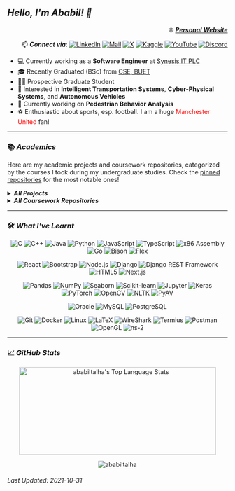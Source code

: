 ## **_Hello, I'm Ababil! 👋_**

<span align="right">

🌐 [**_Personal Website_**](https://ababiltalha.github.io/)

📫 **_Connect via_**:
[![LinkedIn](https://img.shields.io/badge/LinkedIn-blue?style=flat&logo=linkedin)](https://www.linkedin.com/in/kazi-ababil-azam/)
[![Mail](https://img.shields.io/badge/Mail-white?style=flat&logo=gmail)](mailto:kaziababilazamtalha@gmail.com)
[![X](https://img.shields.io/badge/Twitter-black?style=flat&logo=x)](https://twitter.com/ababiltalha)
[![Kaggle](https://img.shields.io/badge/Kaggle-navy?style=flat&logo=kaggle)](https://www.kaggle.com/kaziababilazam)
[![YouTube](https://img.shields.io/badge/YouTube-red?style=flat&logo=youtube)](https://youtube.com/@youtube.com/@kaziababilazamtalha)
[![Discord](https://img.shields.io/badge/Discord-black?style=flat&logo=discord)](https://discord.com/users/517649005249953794)

</span>

- 💻 Currently working as a **Software Engineer** at [Synesis IT PLC](https://synesisit.com.bd/)
- 🎓 Recently Graduated (BSc) from [CSE, BUET](https://cse.buet.ac.bd/)
- 👨‍🎓 Prospective Graduate Student
- 🚦 Interested in **Intelligent Transportation Systems**, **Cyber-Physical Systems**, and **Autonomous Vehicles**
- 🔭 Currently working on **Pedestrian Behavior Analysis**
- ⚽ Enthusiastic about sports, esp. football. I am a huge <span style="color:red;">Manchester United</span> fan!

<hr/>

### 📚 **_Academics_**

Here are my academic projects and coursework repositories, categorized by the courses I took during my undergraduate studies. Check the [pinned repositories](#end) for the most notable ones!

<details>
    <summary> 
        <strong>
            <i>
                All Projects
            </i>
        </strong>
    </summary>

- [Contradictory, My Dear Watson: Extended, CSE472: Machine Learning Project](https://github.com/ababiltalha/CSE472_MycroftOrMoriarty/)
- [SyncInc, CSE408: Software Development Project](https://github.com/fardinanam/SyncInc)
- [Laser Security System With Arduino, CSE316: Microprocessors, Microcontrollers, and Embedded Systems Project](https://github.com/fardinanam/Laser-Security-System-With-Arduino)
- [Asteroids, GameJam 2023 by IEEE CS, BUET](https://github.com/RazinReaz/GameJam-2023-Asteroids)
- [FPL_Manager, CSE216: Database Project](https://github.com/Sayeed-Hasan-Ovi/FPL_Manager)
- [CarWarehouseDBMS, CSE108: Object-Oriented Programming Language Project](https://github.com/ababiltalha/CarWarehouseDBMS)
- [FlamingTires2D, CSE102: Structured Programming Language Project](https://github.com/fardinanam/FlamingTires2D)

</details>

<details>
    <summary> 
        <strong> 
            <i>
                All Coursework Repositories
            </i>
        </strong>
    </summary>

- [CSE472: Machine Learning Sessional](https://github.com/ababiltalha?tab=repositories)
- [CSE412: Simulation and Modeling Sessional](https://github.com/ababiltalha/CSE412_simu)
- [CSE410: Computer Graphics Sessional](https://github.com/ababiltalha/CSE410_graphics)
- [CSE406: Computer Security Sessional](https://github.com/ababiltalha/CSE406_security)
- [CSE314: Operating Systems Sessional](https://github.com/ababiltalha/CSE314_OS)
- [CSE322: Computer Networks Sessional](https://github.com/ababiltalha/CSE322_network)
- [CSE318: Artificial Intelligence Sessional](https://github.com/ababiltalha/CSE318_AI)
- [CSE316: Microprocessors, Microcontrollers, and Embedded Systems Sessional](https://github.com/ababiltalha/CSE316_micro)
- [CSE310: Compiler Sessional](https://github.com/ababiltalha/CSE310_compiler)
- [CSE306: Computer Architecture Sessional](https://github.com/fardinanam/CSE-306-Computer-Architecture-Sessional)
- [CSE308: Software Engineering Sessional](https://github.com/ababiltalha/CSE308_SE)
- [CSE208: Data Structures and Algorithms II Sessional](https://github.com/ababiltalha/CSE208_DSA_II)
- [CSE218: Numerical Methods](https://github.com/ababiltalha/NumericalMethods)
- [CSE204: Data Structures and Algorithms I Sessional](https://github.com/ababiltalha/CSE204_DSA_I)

</details>

<hr/>

### 🛠️ **_What I've Learnt_**

<span align="center">

![C](https://img.shields.io/static/v1?&message=C&color=2d07ad&logo=C&logoColor=bb07ad&label=)
![C++](https://img.shields.io/static/v1?&message=C%2B%2B&color=00599C&logo=C%2B%2B&label=&)
![Java](https://img.shields.io/static/v1?&message=Java&color=c93618&logo=openjdk&label=)
![Python](https://img.shields.io/static/v1?&message=Python&color=000000&logo=python&logoColor=c9e307&label=&)
![JavaScript](https://img.shields.io/static/v1?&message=JavaScript&color=F7DF1E&logo=JavaScript&logoColor=000000&label=)
![TypeScript](https://img.shields.io/static/v1?&message=TypeScript&color=3178C6&logo=TypeScript&logoColor=FFFFFF&label=)
![x86 Assembly](https://img.shields.io/static/v1?&message=x86%20Assembly&color=000000&logo=AssemblyScript&logoColor=FFFFFF&label=)
![Go](https://img.shields.io/static/v1?&message=Go&color=264294&logo=Go&label=)
![Bison](https://img.shields.io/static/v1?&message=Bison&color=6F8C9B&logo=Bison&logoColor=FFFFFF&label=)
![Flex](https://img.shields.io/static/v1?&message=Flex&color=6F8C9B&logo=Flex&logoColor=FFFFFF&label=)

![React](https://img.shields.io/static/v1?&message=React&color=61DAFB&logo=React&logoColor=000000&label=)
![Bootstrap](https://img.shields.io/static/v1?&message=Bootstrap&color=7952B3&logo=Bootstrap&logoColor=FFFFFF&label=)
![Node.js](https://img.shields.io/static/v1?&message=Node.js&color=339933&logo=Node.js&logoColor=FFFFFF&label=)
![Django](https://img.shields.io/static/v1?&message=Django&color=092E20&logo=Django&logoColor=FFFFFF&label=)
![Django REST Framework](https://img.shields.io/static/v1?&message=Django%20REST%20Framework&color=0c07ab&logo=Django&logoColor=FFFFFF&label=)
![HTML5](https://img.shields.io/static/v1?&message=HTML5&color=E34F26&logo=HTML5&logoColor=FFFFFF&label=)
![Next.js](https://img.shields.io/static/v1?&message=Next.js&color=000000&logo=Next.js&logoColor=FFFFFF&label=)

![Pandas](https://img.shields.io/static/v1?&message=Pandas&color=150458&logo=Pandas&logoColor=FFFFFF&label=)
![NumPy](https://img.shields.io/static/v1?&message=NumPy&color=013243&logo=NumPy&logoColor=FFFFFF&label=)
![Seaborn](https://img.shields.io/static/v1?&message=Seaborn&color=3776AB&logo=Seaborn&logoColor=FFFFFF&label=)
![Scikit-learn](https://img.shields.io/static/v1?&message=Scikit-learn&color=F7931E&logo=scikit-learn&logoColor=FFFFFF&label=)
![Jupyter](https://img.shields.io/static/v1?&message=Jupyter&color=F37626&logo=Jupyter&logoColor=FFFFFF&label=)
![Keras](https://img.shields.io/static/v1?&message=Keras&color=D00000&logo=Keras&logoColor=FFFFFF&label=)
![PyTorch](https://img.shields.io/static/v1?&message=PyTorch&color=EE4C2C&logo=PyTorch&logoColor=FFFFFF&label=)
![OpenCV](https://img.shields.io/static/v1?&message=OpenCV&color=5C3EE8&logo=OpenCV&logoColor=FFFFFF&label=)
![NLTK](https://img.shields.io/static/v1?&message=nltk&color=333333&logo=nltk&logoColor=FFFFFF&label=)
![PyAV](https://img.shields.io/static/v1?&message=PyAV&color=333333&logo=PyAV&logoColor=FFFFFF&label=)

![Oracle](https://img.shields.io/static/v1?&message=Oracle&color=F80000&logo=Oracle&logoColor=FFFFFF&label=)
![MySQL](https://img.shields.io/static/v1?&message=MySQL&color=4479A1&logo=MySQL&logoColor=FFFFFF&label=)
![PostgreSQL](https://img.shields.io/static/v1?&message=PostgreSQL&color=6566ba&logo=PostgreSQL&logoColor=FFFFFF&label=)

![Git](https://img.shields.io/static/v1?&message=Git&color=F05032&logo=Git&logoColor=FFFFFF&label=)
![Docker](https://img.shields.io/static/v1?&message=Docker&color=2496ED&logo=Docker&logoColor=FFFFFF&label=)
![Linux](https://img.shields.io/static/v1?&message=Linux&color=000000&logo=linux&logoColor=f5ba3b&label=)
![LaTeX](https://img.shields.io/static/v1?&message=LaTeX&color=008080&logo=LaTeX&logoColor=FFFFFF&label=)
![WireShark](https://img.shields.io/static/v1?&message=WireShark&color=1679A7&logo=Wireshark&logoColor=FFFFFF&label=)
![Termius](https://img.shields.io/static/v1?&message=Termius&color=000000&logo=Termius&logoColor=FFFFFF&label=)
![Postman](https://img.shields.io/static/v1?&message=Postman&color=FF6C37&logo=Postman&logoColor=FFFFFF&label=)
![OpenGL](https://img.shields.io/static/v1?&message=OpenGL&color=5586A4&logo=OpenGL&logoColor=FFFFFF&label=)
![ns-2](https://img.shields.io/static/v1?&message=ns-2&color=000000&logo=ns-2&logoColor=FFFFFF&label=)

</span>

<hr/>

### 📈 **_GitHub Stats_**

<!-- <p align="center">
<a align="left" href="https://github.com/ababiltalha">
<img alt="ababiltalha's Github Stats" height="180px" src="https://github-readme-stats.vercel.app/api?username=ababiltalha&show_icons=true&count_private=true&theme=algolia&hide_border=true" /> </a>
</p> -->
<p align="center">
<a href="https://github.com/ababiltalha">
<img alt="ababiltalha's Top Language Stats" height="200px" width="450px" src="https://github-readme-stats.vercel.app/api/top-langs/?username=ababiltalha&langs_count=8&count_private=true&layout=compact&theme=algolia&hide_border=true&hide=css,scss,html" /> </a>
</p>

<p align="center">
<img src="https://komarev.com/ghpvc/?username=ababiltalha&label=Profile%20Views&color=000000&style=flat" alt="ababiltalha" /> </p>
</p>

###### _Last Updated: 2021-10-31_
<a name="end"></a>
